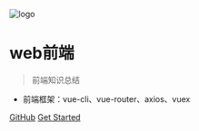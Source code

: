 ![logo](https://docsify.js.org/_media/icon.svg)

# web前端

> 前端知识总结

* 前端框架：vue-cli、vue-router、axios、vuex

[GitHub](https://github.com/Spring456/web_docs.github.io/tree/main/docs)
[Get Started](#quick-start)